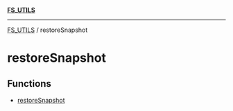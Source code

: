 [**FS_UTILS**](../README.md)

***

[FS_UTILS](../README.md) / restoreSnapshot

# restoreSnapshot

## Functions

- [restoreSnapshot](functions/restoreSnapshot.md)

